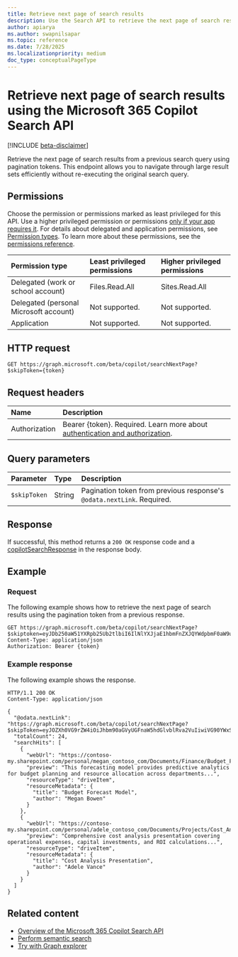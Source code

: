 ```yaml
---
title: Retrieve next page of search results
description: Use the Search API to retrieve the next page of search results using pagination tokens.
author: apiarya
ms.author: swapnilsapar
ms.topic: reference
ms.date: 7/28/2025
ms.localizationpriority: medium
doc_type: conceptualPageType
---
```


# Retrieve next page of search results using the Microsoft 365 Copilot Search API

[!INCLUDE [beta-disclaimer](../includes/beta-disclaimer.md)]

Retrieve the next page of search results from a previous search query using pagination tokens. This endpoint allows you to navigate through large result sets efficiently without re-executing the original search query.

## Permissions

Choose the permission or permissions marked as least privileged for this API. Use a higher privileged permission or permissions [only if your app requires it](/graph/permissions-overview#best-practices-for-using-microsoft-graph-permissions). For details about delegated and application permissions, see [Permission types](/graph/permissions-overview#permission-types). To learn more about these permissions, see the [permissions reference](/graph/permissions-reference).

| Permission type                        | Least privileged permissions | Higher privileged permissions |
|:---------------------------------------|:-----------------------------|:------------------------------|
| Delegated (work or school account)     | Files.Read.All               | Sites.Read.All                |
| Delegated (personal Microsoft account) | Not supported.               | Not supported.                |
| Application                            | Not supported.               | Not supported.                |

## HTTP request

```http
GET https://graph.microsoft.com/beta/copilot/searchNextPage?$skipToken={token}
```

## Request headers

| Name          | Description                                                                                               |
|:--------------|:----------------------------------------------------------------------------------------------------------|
| Authorization | Bearer {token}. Required. Learn more about [authentication and authorization](/graph/auth/auth-concepts). |

## Query parameters

| Parameter     | Type   | Description                                                                                    |
|:--------------|:-------|:-----------------------------------------------------------------------------------------------|
| `$skipToken`  | String | Pagination token from previous response's `@odata.nextLink`. Required.                        |

## Response

If successful, this method returns a `200 OK` response code and a [copilotSearchResponse](resources/response.md) in the response body.

## Example

### Request

The following example shows how to retrieve the next page of search results using the pagination token from a previous response.

```http
GET https://graph.microsoft.com/beta/copilot/searchNextPage?$skiptoken=eyJDb250aW51YXRpb25Ub2tlbiI6IlNlYXJjaE1hbmFnZXJQYWdpbmF0aW9uVG9rZW4iLCJUb3RhbFJlc3VsdENvdW50IjoyNCwiUGFnZVNpemUiOjUsIlNlYXJjaFJlcXVlc3RIYXM...
Content-Type: application/json
Authorization: Bearer {token}
```

### Example response

The following example shows the response.

```http
HTTP/1.1 200 OK
Content-Type: application/json

{
  "@odata.nextLink": "https://graph.microsoft.com/beta/copilot/searchNextPage?$skipToken=eyJOZXh0VG9rZW4iOiJhbm90aGVyUGFnaW5hdGlvblRva2VuIiwiVG90YWxSZXN1bHRDb3VudCI6MjQsIlBhZ2VTaXplIjo1...",
  "totalCount": 24,
  "searchHits": [
    {
      "webUrl": "https://contoso-my.sharepoint.com/personal/megan_contoso_com/Documents/Finance/Budget_Forecast_Model.xlsx",
      "preview": "This forecasting model provides predictive analytics for budget planning and resource allocation across departments...",
      "resourceType": "driveItem",
      "resourceMetadata": {
        "title": "Budget Forecast Model",
        "author": "Megan Bowen"
      }
    },
    {
      "webUrl": "https://contoso-my.sharepoint.com/personal/adele_contoso_com/Documents/Projects/Cost_Analysis.pptx",
      "preview": "Comprehensive cost analysis presentation covering operational expenses, capital investments, and ROI calculations...",
      "resourceType": "driveItem",
      "resourceMetadata": {
        "title": "Cost Analysis Presentation",
        "author": "Adele Vance"
      }
    }
  ]
}
```

## Related content

- [Overview of the Microsoft 365 Copilot Search API](overview.md)
- [Perform semantic search](operation-search.md)
- [Try with Graph explorer](https://aka.ms/try_copilot_search_API_reference)
